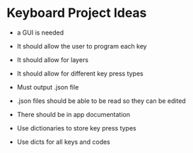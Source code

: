 # Keyboard Project Ideas

- a GUI is needed
- It should allow the user to program each key
- It should allow for layers
- It should allow for different key press types

- Must output .json file
- .json files should be able to be read so they can be edited

- There should be in app documentation

- Use dictionaries to store key press types
- Use dicts for all keys and codes

